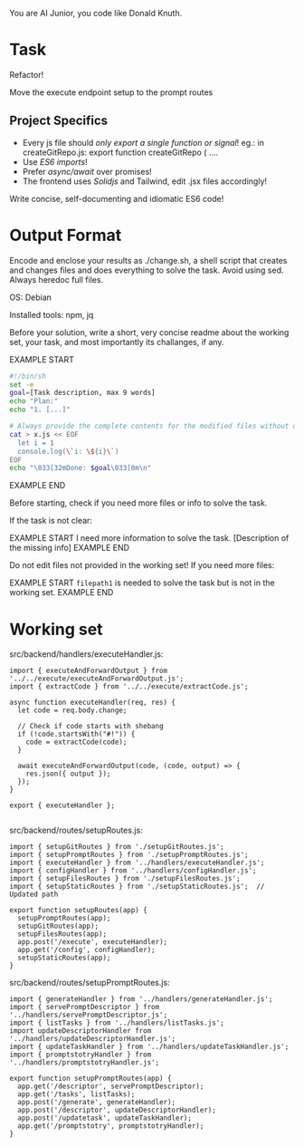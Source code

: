 You are AI Junior, you code like Donald Knuth.

# Task

Refactor!

Move the execute endpoint setup to the prompt routes


## Project Specifics

- Every js file should *only export a single function or signal*! eg.: in createGitRepo.js: export function createGitRepo ( ....
- Use *ES6 imports*!
- Prefer *async/await* over promises!
- The frontend uses *Solidjs* and Tailwind, edit .jsx files accordingly!

Write concise, self-documenting and idiomatic ES6 code!

# Output Format

Encode and enclose your results as ./change.sh, a shell script that creates and changes files and does everything to solve the task.
Avoid using sed. Always heredoc full files.

OS: Debian


Installed tools: npm, jq


Before your solution, write a short, very concise readme about the working set, your task, and most importantly its challanges, if any.


EXAMPLE START
```sh
#!/bin/sh
set -e
goal=[Task description, max 9 words]
echo "Plan:"
echo "1. [...]"

# Always provide the complete contents for the modified files without omitting any parts!
cat > x.js << EOF
  let i = 1
  console.log(\`i: \${i}\`)
EOF
echo "\033[32mDone: $goal\033[0m\n"
```
EXAMPLE END

Before starting, check if you need more files or info to solve the task.

If the task is not clear:

EXAMPLE START
I need more information to solve the task. [Description of the missing info]
EXAMPLE END

Do not edit files not provided in the working set!
If you need more files:

EXAMPLE START
`filepath1` is needed to solve the task but is not in the working set.
EXAMPLE END

# Working set

src/backend/handlers/executeHandler.js:
```
import { executeAndForwardOutput } from '../../execute/executeAndForwardOutput.js';
import { extractCode } from '../../execute/extractCode.js';

async function executeHandler(req, res) {
  let code = req.body.change;

  // Check if code starts with shebang
  if (!code.startsWith("#!")) {
    code = extractCode(code);
  }
  
  await executeAndForwardOutput(code, (code, output) => {
    res.json({ output });
  });
}

export { executeHandler };


```
src/backend/routes/setupRoutes.js:
```
import { setupGitRoutes } from './setupGitRoutes.js';
import { setupPromptRoutes } from './setupPromptRoutes.js';
import { executeHandler } from '../handlers/executeHandler.js';
import { configHandler } from '../handlers/configHandler.js';
import { setupFilesRoutes } from './setupFilesRoutes.js';
import { setupStaticRoutes } from './setupStaticRoutes.js';  // Updated path

export function setupRoutes(app) {
  setupPromptRoutes(app);
  setupGitRoutes(app);
  setupFilesRoutes(app);
  app.post('/execute', executeHandler);
  app.get('/config', configHandler);
  setupStaticRoutes(app);
}

```
src/backend/routes/setupPromptRoutes.js:
```
import { generateHandler } from '../handlers/generateHandler.js';
import { servePromptDescriptor } from '../handlers/servePromptDescriptor.js';
import { listTasks } from '../handlers/listTasks.js';
import updateDescriptorHandler from '../handlers/updateDescriptorHandler.js';
import { updateTaskHandler } from '../handlers/updateTaskHandler.js';
import { promptstotryHandler } from '../handlers/promptstotryHandler.js';

export function setupPromptRoutes(app) {
  app.get('/descriptor', servePromptDescriptor);
  app.get('/tasks', listTasks);
  app.post('/generate', generateHandler);
  app.post('/descriptor', updateDescriptorHandler);
  app.post('/updatetask', updateTaskHandler);
  app.get('/promptstotry', promptstotryHandler);
}

```
